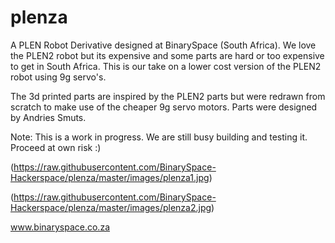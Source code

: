 # plenza

A PLEN Robot Derivative designed at BinarySpace (South Africa). We love the PLEN2 robot but its expensive and some parts are hard or too expensive to get in South Africa. This is our take on a lower cost version of the PLEN2 robot using 9g servo's.

The 3d printed parts are inspired by the PLEN2 parts but were redrawn from scratch to make use of the cheaper 9g servo motors. Parts were designed by Andries Smuts.

Note: This is a work in progress. We are still busy building and testing it. Proceed at own risk :)

(https://raw.githubusercontent.com/BinarySpace-Hackerspace/plenza/master/images/plenza1.jpg)

(https://raw.githubusercontent.com/BinarySpace-Hackerspace/plenza/master/images/plenza2.jpg)

www.binaryspace.co.za



